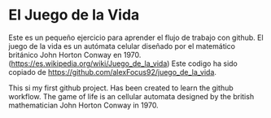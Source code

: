 # El Juego de la Vida #

Este es un pequeño ejercicio para aprender el flujo de trabajo con github.
El juego de la vida es un autómata celular diseñado por el matemático británico John Horton Conway en 1970. 
(https://es.wikipedia.org/wiki/Juego_de_la_vida)
Este codigo ha sido copiado de https://github.com/alexFocus92/juego_de_la_vida.

This si my first github project. Has been created to learn the github workflow. 
The game of life is an cellular automata designed by the british mathematician John Horton Conway in 1970.
